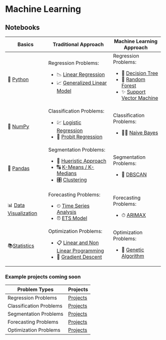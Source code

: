 # Machine Learning

## Notebooks
|Basics|Traditional Approach|Machine Learning Approach|
|-|-|-|
|🐍 [Python]()|Regression Problems:</br><ul><li>📉 [Linear Regression]()</li><li>📈 [Generalized Linear Model]()</li></ul>|Regression Problems:</br><ul><li>🌲 [Decision Tree]()</li><li>🌳 [Random Forest]()</li><li>✨ [Support Vector Machine]()</li></ul>|
|🔢 [NumPy]()|Classification Problems:</br><ul><li>💹 [Logistic Regression]()</li><li>🔽 [Probit Regression]()</li></ul>|Classification Problems:</br><ul><li>👶🏻 [Naive Bayes]()</li></ul>|
|🐼 [Pandas]()|Segmentation Problems:</br><ul><li>👤 [Hueristic Approach]()</li><li>🔠 [K-Means / K-Medians]()</li><li>🎛️ [Clustering]()</li></ul>|Segmentation Problems:</br><ul><li>👀 [DBSCAN]()</li></ul>|
|📊 [Data Visualization]()|Forecasting Problems:</br><ul><li>⏲ [Time Series Analysis]()</li><li>⏰ [ETS Model]()</li></ul>|Forecasting Problems:</br><ul><li>⏱ [ARIMAX]()</li></ul>|
|📚[Statistics]()|Optimization Problems:</br><ul><li>📋 [Linear and Non Linear Programming]()</li><li>🔎 [Gradient Descent]()</li></ul>|Optimization Problems:</br><ul><li>🧬 [Genetic Algorithm]()</li></ul>|

### Example projects coming soon
|Problem Types|Projects|
|-|-|
|Regression Problems|[Projects]()|
|Classification Problems|[Projects]()|
|Segmentation Problems|[Projects]()|
|Forecasting Problems|[Projects]()|
|Optimization Problems|[Projects]()|
